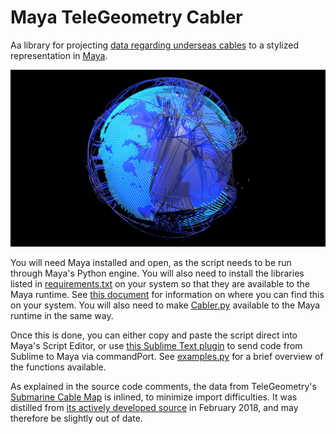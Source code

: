 # Maya TeleGeometry Cabler

Aa library for projecting [data regarding underseas cables](https://www.submarinecablemap.com/) to a stylized representation in [Maya](https://www.autodesk.com/products/maya/overview).

![cabled globe screenshot](/cabled-globe.jpeg)

You will need Maya installed and open, as the script needs to be run through Maya's Python engine. You will also need to install the libraries listed in [requirements.txt](/requirements.txt) on your system so that they are available to the Maya runtime. See [this document](http://help.autodesk.com/view/MAYAUL/2018/ENU/?guid=__files_GUID_130A3F57_2A5D_4E56_B066_6B86F68EEA22_htm) for information on where you can find this on your system. You will also need to make [Cabler.py](/lib/Cabler.py) available to the Maya runtime in the same way.

Once this is done, you can either copy and paste the script direct into Maya's Script Editor, or use [this Sublime Text plugin](https://github.com/justinfx/MayaSublime) to send code from Sublime to Maya via commandPort. See [examples.py](/examples.py) for a brief overview of the functions available.

As explained in the source code comments, the data from TeleGeometry's [Submarine Cable Map](https://www.submarinecablemap.com/) is inlined, to minimize import difficulties. It was distilled from [its actively developed source](https://github.com/telegeography/www.submarinecablemap.com) in February 2018, and may therefore be slightly out of date. 
